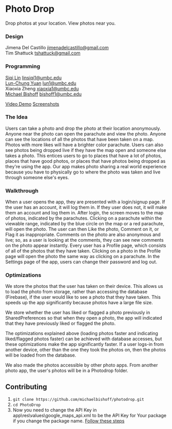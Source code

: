 # Photo Drop

Drop photos at your location. View photos near you.

### Design
Jimena Del Castillo <jimenadelcastillo@gmail.com>  
Tim Shattuck <tshattuck@gmail.com>

### Programming
[Siqi Lin](https://github.com/linsiqi1) <linsiqi1@umbc.edu>  
[Lun-Chung Yuan](https://github.com/yuandondon) <lun1@umbc.edu>  
Xiaoxia Zheng <xiaoxia1@umbc.edu>  
[Michael Bishoff](https://github.com/michaelbishoff) <bishoff1@umbc.edu>  
  
[Video Demo](https://www.youtube.com/watch?v=epph75WTc5Q)
[Screenshots](https://goo.gl/photos/dXPCKkVtbTdWRHyN9)

### The Idea
Users can take a photo and drop the photo at their location anonymously. Anyone near the photo can open the parachute and view the photo. Anyone can see the locations of all the photos that have been taken on a map. Photos with more likes will have a brighter color parachute. Users can also see photos being dropped live if they have the map open and someone else takes a photo. This entices users to go to places that have a lot of photos, places that have good photos, or places that have photos being dropped as they're using the app. Our app makes photo sharing a real world experience because you have to physically go to where the photo was taken and live through someone else's eyes.

### Walkthrough
When a user opens the app, they are presented with a login/signup page. If the user has an account, it will log them in. If they user does not, it will make them an account and log them in. After login, the screen moves to the map of photos, indicated by the parachutes. Clicking on a parachute within the viewable range, indicated by the blue circle on the map or a red parachute, will open the photo. The user can then Like the photo, Comment on it, or Flag it as inappropriate. Comments on the photo are also anonymous and live; so, as a user is looking at the comments, they can see new comments on the photo appear instantly. Every user has a Profile page, which consists of all of the photos that they have taken. Clicking on a photo in the Profile page will open the photo the same way as clicking on a parachute. In the Settings page of the app, users can change their password and log out.

### Optimizations
We store the photos that the user has taken on their device. This allows us to load the photo from storage, rather than accessing the database (Firebase), if the user would like to see a photo that they have taken. This speeds up the app significantly because photos have a large file size.  
  
We store whether the user has liked or flagged a photo previously in SharedPreferences so that when they open a photo, the app will indicated that they have previously liked or flagged the photo.  
  
The optimizations explained above (loading photos faster and indicating liked/flagged photos faster) can be achieved with database accesses, but these optimizations make the app significantly faster. If a user logs-in from another device, other than the one they took the photos on, then the photos will be loaded from the database.  
  
We also made the photos accessible by other photo apps. From another photo app, the user's photos will be in a Photodrop folder.

## Contributing
1. `git clone https://github.com/michaelbishoff/photodrop.git`
2. `cd PhotoDrop`
3. Now you need to change the API Key in app\res\values\google_maps_api.xml to be the API Key for Your package if you change the package name. [Follow these steps](https://developers.google.com/maps/documentation/android/start#get-key)